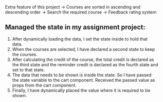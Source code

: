 Extra feature of this project
-> Courses are sorted in ascending and descending order
-> Search the required course
-> Feedback rating system

Managed the state in my assignment project:
-------------------------------------------
1. After dynamically loading the data, I set the state inside to hold that data. 
2. When the courses are selected, I have declared a second state to keep the courses. 
3. After calculating the credit of the course, the total credit is declared as the third state and the reminder credit is declared as the fourth state and set to that state. 
4. The data that needs to be shown is inside the state. So I have passed the state variable to the cart component. Received the passed value as props from the cart component. 
5. Finally, I have dynamically placed the value where it is required to be shown.